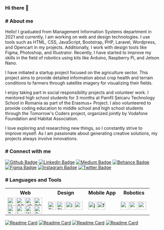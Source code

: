 ### Hi there 👋

<h3># About me</h3>
Hello! I graduated from Management Information Systems department in 2021 and currently, I am working on web and design technologies. I use tools such as HTML, CSS, JavaScript, Bootstrap, PHP, Laravel, Wordpress, and Opencart in my projects. Additionally, I work with design tools like Figma, Photoshop, and Illustrator. Recently, I have started to improve my skills in the field of robotics using kits like Arduino, Raspberry Pi, and Jetson Nano.

I have initiated a startup project focused on the agriculture sector. This project aims to provide detailed information about crop health and terrain conditions to farmers through satellite imagery for visualizing their fields.

I enjoy taking part in social responsibility projects and volunteer work. I mentored high school students for 3 months at Pamfil Şeicaru Technology School in Romania as part of the Erasmus+ Project. I also volunteered to provide coding education to middle school and high school students through the Tomorrow's Coders project, organized jointly by Vodafone Foundation and Habitat Association.

I love exploring and researching new things, so I constantly strive to improve myself. As I am passionate about generating creative solutions, my projects always involve innovations.

<h3># Connect with me</h3>

[![Github Badge](https://img.shields.io/badge/-Github-000000?style=flat-quare&labelColor=000000&logo=Github&logoColor=white&link=link)](https://github.com/mfatihbahce/)
[![Linkedin Badge](https://img.shields.io/badge/-Linkedin-000000?style=flat-quare&labelColor=000000&logo=Linkedin&logoColor=white&link=link)](https://www.linkedin.com/in/mfatihbahce/)
[![Medium Badge](https://img.shields.io/badge/-Medium-000000?style=flat-quare&labelColor=000000&logo=Medium&logoColor=white&link=link)](https://mfatihbahce.medium.com/)
[![Behance Badge](https://img.shields.io/badge/-Behance-000000?style=flat-quare&labelColor=000000&logo=Behance&logoColor=white&link=link)](https://www.behance.net/mfatihbahce)
[![Figma Badge](https://img.shields.io/badge/-Figma-000000?style=flat-quare&labelColor=000000&logo=Figma&logoColor=white&link=link)](https://www.Figma.com/fatihbahce)
[![Instagram Badge](https://img.shields.io/badge/-instagram-000000?style=flat-quare&labelColor=000000&logo=instagram&logoColor=white&link=link)](https://www.instagram.com/fatihbahce_/)
[![Twitter Badge](https://img.shields.io/badge/-Twitter-000000?style=flat-quare&labelColor=000000&logo=Twitter&logoColor=white&link=link)](https://twitter.com/mfatihbahce)

<h3># Languages and Tools</h3>

<!DOCTYPE html>
<html>
<head>
</head>
<body>

<table>
  <tr>
    <th>Web</th>
    <th>Design</th>
    <th>Mobile App</th>
    <th>Robotics</th>
  </tr>
  <tr>
    <td>
    <a href="#" rel="nofollow"><img align="left" alt="HTML5" width="26px" src="https://img.icons8.com/color/256/html-5.png" style="max-width: 100%;"></a>
    <a href="#" rel="nofollow"><img align="left" alt="CSS" width="26px" src="https://img.icons8.com/color/256/css3.png" style="max-width: 100%;"></a>
    <a href="#" rel="nofollow"><img align="left" alt="JS" width="26px" src="https://img.icons8.com/color/256/javascript.png" style="max-width: 100%;"></a>
    <a href="#" rel="nofollow"><img align="left" alt="BS" width="26px" src="https://img.icons8.com/color/256/bootstrap.png" style="max-width: 100%;"></a>
    <br>
    <a href="#" rel="nofollow"><img align="left" alt="PHP" width="26px" src="https://img.icons8.com/glyph-neue/256/php.png" style="max-width: 100%;"></a>
    <a href="#" rel="nofollow"><img align="left" alt="Lrvl" width="26px" src="https://img.icons8.com/fluency/256/laravel.png" style="max-width: 100%;"></a>
    <a href="#" rel="nofollow"><img align="left" alt="Wrdprs" width="26px" src="https://img.icons8.com/ios-filled/256/wordpress.png" style="max-width: 100%;"></a>
    <a href="#" rel="nofollow"><img align="left" alt="Opncrt" width="26px" src="https://img.icons8.com/ios-filled/256/opencart.png" style="max-width: 100%;"></a>
    </td>
    <td>
    <a href="#" rel="nofollow"><img align="left" alt="Figma" width="26px" src="https://img.icons8.com/fluency/256/figma.png" style="max-width: 100%;"></a>
    <a href="#" rel="nofollow"><img align="left" alt="Photshp" width="26px" src="https://img.icons8.com/fluency/256/adobe-photoshop.png" style="max-width: 100%;"></a>
    <a href="#" rel="nofollow"><img align="left" alt="illstrtr" width="26px" src="https://img.icons8.com/color/256/adobe-illustrator.png" style="max-width: 100%;"></a>
    <a href="#" rel="nofollow"><img align="left" alt="canva" width="26px" src="https://img.icons8.com/fluency/256/canva.png" style="max-width: 100%;"></a>
    </td>
    <td>
    <a href="#" rel="nofollow"><img align="left" alt="java" width="26px" src="https://img.icons8.com/color/256/java-coffee-cup-logo.png" style="max-width: 100%;"></a>
    <a href="#" rel="nofollow"><img align="left" alt="flutter" width="26px" src="https://img.icons8.com/fluency/256/flutter.png" style="max-width: 100%;"></a>
    </td>
    <td>
    <a href="#" rel="nofollow"><img align="left" alt="arduino" width="26px" src="https://img.icons8.com/fluency/256/arduino.png" style="max-width: 100%;"></a>
    <a href="#" rel="nofollow"><img align="left" alt="raspberry" width="26px" src="https://img.icons8.com/color/256/raspberry-pi.png" style="max-width: 100%;"></a>
    <a href="#" rel="nofollow"><img align="left" alt="raspberry" width="26px" src="https://img.icons8.com/color/256/python.png" style="max-width: 100%;"></a>
    </td>
  </tr>
</table>

</body>
</html>

[![Readme Card](https://github-readme-stats.vercel.app/api/pin/?username=mfatihbahce&repo=Python_cukur_tespit)](https://github.com/mfatihbahce/Python_cukur_tespit)
[![Readme Card](https://github-readme-stats.vercel.app/api/pin/?username=mfatihbahce&repo=CAN-BUS_send_and_receive)](https://github.com/mfatihbahce/CAN-BUS_send_and_receive)
[![Readme Card](https://github-readme-stats.vercel.app/api/pin/?username=mfatihbahce&repo=Html_design)](https://github.com/mfatihbahce/Html_design)
[![Readme Card](https://github-readme-stats.vercel.app/api/pin/?username=mfatihbahce&repo=php_contact_form)](https://github.com/mfatihbahce/php_contact_form)
